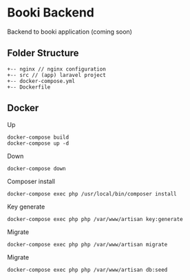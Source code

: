 # Booki Backend

Backend to booki application (coming soon)

## Folder Structure

    +-- nginx // nginx configuration
    +-- src // (app) laravel project
    +-- docker-compose.yml
    +-- Dockerfile

## Docker

Up

    docker-compose build
    docker-compose up -d

Down

    docker-compose down

Composer install

    docker-compose exec php /usr/local/bin/composer install

Key generate

    docker-compose exec php php /var/www/artisan key:generate

Migrate

    docker-compose exec php php /var/www/artisan migrate

Migrate

    docker-compose exec php php /var/www/artisan db:seed

